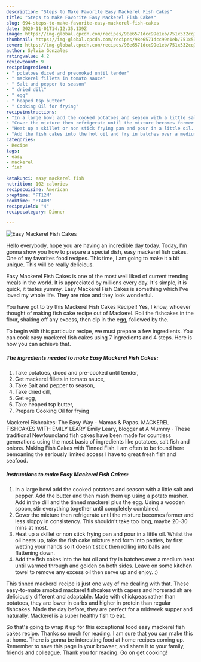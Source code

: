 ```yaml
---
description: "Steps to Make Favorite Easy Mackerel Fish Cakes"
title: "Steps to Make Favorite Easy Mackerel Fish Cakes"
slug: 694-steps-to-make-favorite-easy-mackerel-fish-cakes
date: 2020-11-01T14:12:35.139Z
image: https://img-global.cpcdn.com/recipes/98e6571dcc99e1eb/751x532cq70/easy-mackerel-fish-cakes-recipe-main-photo.jpg
thumbnail: https://img-global.cpcdn.com/recipes/98e6571dcc99e1eb/751x532cq70/easy-mackerel-fish-cakes-recipe-main-photo.jpg
cover: https://img-global.cpcdn.com/recipes/98e6571dcc99e1eb/751x532cq70/easy-mackerel-fish-cakes-recipe-main-photo.jpg
author: Sylvia Gonzales
ratingvalue: 4.2
reviewcount: 9
recipeingredient:
- " potatoes diced and precooked until tender"
- " mackerel fillets in tomato sauce"
- " Salt and pepper to season"
- " dried dill"
- " egg"
- " heaped tsp butter"
- " Cooking Oil for frying"
recipeinstructions:
- "In a large bowl add the cooked potatoes and season with a little salt and pepper. Add the butter and then mash them up using a potato masher. Add in the dill and the tinned mackerel plus the egg. Using a wooden spoon, stir everything together until completely combined."
- "Cover the mixture then refrigerate until the mixture becomes former and less sloppy in consistency. This shouldn&#39;t take too long, maybe 20-30 mins at most."
- "Heat up a skillet or non stick frying pan and pour in a little oil. Whilst the oil heats up, take the fish cake mixture and form into patties, by first wetting your hands so it doesn&#39;t stick then rolling into balls and flattening down."
- "Add the fish cakes into the hot oil and fry in batches over a medium heat until warmed through and golden on both sides. Leave on some kitchen towel to remove any excess oil then serve up and enjoy. :)"
categories:
- Recipe
tags:
- easy
- mackerel
- fish

katakunci: easy mackerel fish 
nutrition: 102 calories
recipecuisine: American
preptime: "PT12M"
cooktime: "PT40M"
recipeyield: "4"
recipecategory: Dinner

---
```



![Easy Mackerel Fish Cakes](https://img-global.cpcdn.com/recipes/98e6571dcc99e1eb/751x532cq70/easy-mackerel-fish-cakes-recipe-main-photo.jpg)

Hello everybody, hope you are having an incredible day today. Today, I'm gonna show you how to prepare a special dish, easy mackerel fish cakes. One of my favorites food recipes. This time, I am going to make it a bit unique. This will be really delicious.

Easy Mackerel Fish Cakes is one of the most well liked of current trending meals in the world. It is appreciated by millions every day. It's simple, it is quick, it tastes yummy. Easy Mackerel Fish Cakes is something which I've loved my whole life. They are nice and they look wonderful.

You have got to try this Mackerel Fish Cakes Recipe!! Yes, I know, whoever thought of making fish cake recipe out of Mackerel. Roll the fishcakes in the flour, shaking off any excess, then dip in the egg, followed by the.


To begin with this particular recipe, we must prepare a few ingredients. You can cook easy mackerel fish cakes using 7 ingredients and 4 steps. Here is how you can achieve that.

<!--inarticleads1-->

##### The ingredients needed to make Easy Mackerel Fish Cakes:

1. Take  potatoes, diced and pre-cooked until tender,
1. Get  mackerel fillets in tomato sauce,
1. Take  Salt and pepper to season,
1. Take  dried dill,
1. Get  egg,
1. Take  heaped tsp butter,
1. Prepare  Cooking Oil for frying


Mackerel Fishcakes: The Easy Way - Mamas &amp; Papas. MACKEREL FISHCAKES WITH EMILY LEARY Emily Leary, blogger at A Mummy · These traditional Newfoundland fish cakes have been made for countless generations using the most basic of ingredients like potatoes, salt fish and onions. Making Fish Cakes with Tinned Fish. I am often to be found here bemoaning the seriously limited access I have to great fresh fish and seafood. 

<!--inarticleads2-->

##### Instructions to make Easy Mackerel Fish Cakes:

1. In a large bowl add the cooked potatoes and season with a little salt and pepper. Add the butter and then mash them up using a potato masher. Add in the dill and the tinned mackerel plus the egg. Using a wooden spoon, stir everything together until completely combined.
1. Cover the mixture then refrigerate until the mixture becomes former and less sloppy in consistency. This shouldn&#39;t take too long, maybe 20-30 mins at most.
1. Heat up a skillet or non stick frying pan and pour in a little oil. Whilst the oil heats up, take the fish cake mixture and form into patties, by first wetting your hands so it doesn&#39;t stick then rolling into balls and flattening down.
1. Add the fish cakes into the hot oil and fry in batches over a medium heat until warmed through and golden on both sides. Leave on some kitchen towel to remove any excess oil then serve up and enjoy. :)


This tinned mackerel recipe is just one way of me dealing with that. These easy-to-make smoked mackerel fishcakes with capers and horseradish are deliciously different and adaptable. Made with chickpeas rather than potatoes, they are lower in carbs and higher in protein than regular fishcakes. Made the day before, they are perfect for a midweek supper and naturally. Mackerel is a super healthy fish to eat. 

So that's going to wrap it up for this exceptional food easy mackerel fish cakes recipe. Thanks so much for reading. I am sure that you can make this at home. There is gonna be interesting food at home recipes coming up. Remember to save this page in your browser, and share it to your family, friends and colleague. Thank you for reading. Go on get cooking!
